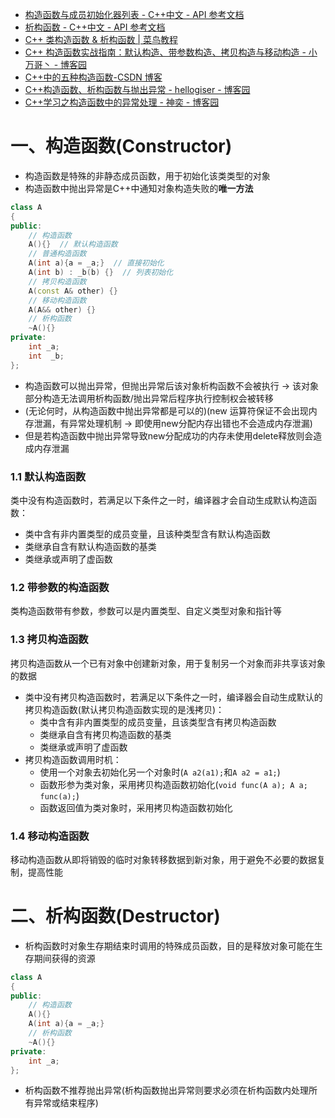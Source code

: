- [构造函数与成员初始化器列表 - C++中文 - API 参考文档](https://www.apiref.com/cpp-zh/cpp/language/initializer_list.html)
- [析构函数 - C++中文 - API 参考文档](https://www.apiref.com/cpp-zh/cpp/language/destructor.html)
- [C++ 类构造函数 & 析构函数 | 菜鸟教程](https://www.runoob.com/cplusplus/cpp-constructor-destructor.html)
- [C++ 构造函数实战指南：默认构造、带参数构造、拷贝构造与移动构造 - 小万哥丶 - 博客园](https://www.cnblogs.com/xiaowange/p/18151512)
- [C++中的五种构造函数-CSDN 博客](https://blog.csdn.net/TABE_/article/details/116714304)
- [C++构造函数、析构函数与抛出异常 - hellogiser - 博客园](https://www.cnblogs.com/hellogiser/p/constructor-destructor-exceptions.html)
- [C++学习之构造函数中的异常处理 - 神奕 - 博客园](https://www.cnblogs.com/songlee/p/5738092.html)

# 一、构造函数(Constructor)

- 构造函数是特殊的非静态成员函数，用于初始化该类类型的对象
- 构造函数中抛出异常是C++中通知对象构造失败的**唯一方法**

```cpp
class A
{
public:
	// 构造函数
	A(){}  // 默认构造函数
	// 普通构造函数
	A(int a){a = _a;}  // 直接初始化
	A(int b) : _b(b) {}  // 列表初始化
	// 拷贝构造函数
	A(const A& other) {}
	// 移动构造函数
	A(A&& other) {}
	// 析构函数
	~A(){}
private:
	int _a;
	int  _b;
};
```

- 构造函数可以抛出异常，但抛出异常后该对象析构函数不会被执行 -> 该对象部分构造无法调用析构函数/抛出异常后程序执行控制权会被转移
- (无论何时，从构造函数中抛出异常都是可以的)(new 运算符保证不会出现内存泄漏，有异常处理机制 -> 即使用new分配内存出错也不会造成内存泄漏)
- 但是若构造函数中抛出异常导致new分配成功的内存未使用delete释放则会造成内存泄漏

### 1.1 默认构造函数

类中没有构造函数时，若满足以下条件之一时，编译器才会自动生成默认构造函数：

- 类中含有非内置类型的成员变量，且该种类型含有默认构造函数
- 类继承自含有默认构造函数的基类
- 类继承或声明了虚函数

### 1.2 带参数的构造函数

类构造函数带有参数，参数可以是内置类型、自定义类型对象和指针等

### 1.3 拷贝构造函数

拷贝构造函数从一个已有对象中创建新对象，用于复制另一个对象而非共享该对象的数据

- 类中没有拷贝构造函数时，若满足以下条件之一时，编译器会自动生成默认的拷贝构造函数(默认拷贝构造函数实现的是浅拷贝)：
  - 类中含有非内置类型的成员变量，且该类型含有拷贝构造函数
  - 类继承自含有拷贝构造函数的基类
  - 类继承或声明了虚函数
- 拷贝构造函数调用时机：
  - 使用一个对象去初始化另一个对象时(`A a2(a1);`和`A a2 = a1;`)
  - 函数形参为类对象，采用拷贝构造函数初始化(`void func(A a); A a; func(a);`)
  - 函数返回值为类对象时，采用拷贝构造函数初始化

### 1.4 移动构造函数

移动构造函数从即将销毁的临时对象转移数据到新对象，用于避免不必要的数据复制，提高性能

# 二、析构函数(Destructor)

- 析构函数时对象生存期结束时调用的特殊成员函数，目的是释放对象可能在生存期间获得的资源

```cpp
class A
{
public:
	// 构造函数
	A(){}
	A(int a){a = _a;}
	// 析构函数
	~A(){}
private:
	int _a;
};
```

- 析构函数不推荐抛出异常(析构函数抛出异常则要求必须在析构函数内处理所有异常或结束程序)
